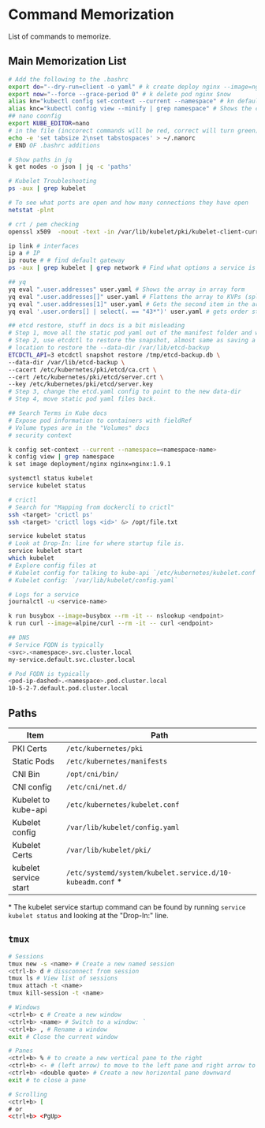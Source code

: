 # Command Memorization

List of commands to memorize.

## Main Memorization List

```bash
# Add the following to the .bashrc
export do="--dry-run=client -o yaml" # k create deploy nginx --image=nginx $do
export now="--force --grace-period 0" # k delete pod nginx $now
alias kn="kubectl config set-context --current --namespace" # kn default
alias knc="kubectl config view --minify | grep namespace" # Shows the current namespace
## nano coonfig
export KUBE_EDITOR=nano
# in the file (inccorect commands will be red, correct will turn green)
echo -e 'set tabsize 2\nset tabstospaces' > ~/.nanorc
# END OF .bashrc additions

# Show paths in jq
k get nodes -o json | jq -c 'paths'

# Kubelet Troubleshooting
ps -aux | grep kubelet

# To see what ports are open and how many connections they have open
netstat -plnt

# crt / pem checking
openssl x509  -noout -text -in /var/lib/kubelet/pki/kubelet-client-current.pem | grep "Extended Key Usage" 

ip link # interfaces
ip a # IP
ip route # # find default gateway
ps -aux | grep kubelet | grep network # Find what options a service is running with

## yq
yq eval ".user.addresses" user.yaml # Shows the array in array form
yq eval ".user.addresses[]" user.yaml # Flattens the array to KVPs (splat)
yq eval ".user.addresses[1]" user.yaml # Gets the second item in the array
yq eval '.user.orders[] | select(. == "43*")' user.yaml # gets order starting with 43

## etcd restore, stuff in docs is a bit misleading
# Step 1, move all the static pod yaml out of the manifest folder and wait for the coontainers to stop via crictl
# Step 2, use etcdctl to restore the snapshot, almost same as saving a snapshot, but with the 
# location to restore the --data-dir /var/lib/etcd-backup
ETCDCTL_API=3 etcdctl snapshot restore /tmp/etcd-backup.db \
--data-dir /var/lib/etcd-backup \
--cacert /etc/kubernetes/pki/etcd/ca.crt \
--cert /etc/kubernetes/pki/etcd/server.crt \
--key /etc/kubernetes/pki/etcd/server.key
# Step 3, change the etcd.yaml config to point to the new data-dir
# Step 4, move static pod yaml files back.

## Search Terms in Kube docs
# Expose pod information to containers with fieldRef
# Volume types are in the "Volumes" docs
# security context

k config set-context --current --namespace=<namespace-name>
k config view | grep namespace
k set image deployment/nginx nginx=nginx:1.9.1

systemctl status kubelet
service kubelet status

# crictl
# Search for "Mapping from dockercli to crictl"
ssh <target> 'crictl ps'
ssh <target> 'crictl logs <id>' &> /opt/file.txt

service kubelet status
# Look at Drop-In: line for where startup file is.
service kubelet start
which kubelet
# Explore config files at
# Kubelet config for talking to kube-api `/etc/kubernetes/kubelet.conf`
# Kubelet config: `/var/lib/kubelet/config.yaml`

# Logs for a service
journalctl -u <service-name>

k run busybox --image=busybox --rm -it -- nslookup <endpoint>
k run curl --image=alpine/curl --rm -it -- curl <endpoint>

## DNS
# Service FQDN is typically
<svc>.<namespace>.svc.cluster.local
my-service.default.svc.cluster.local

# Pod FQDN is typically
<pod-ip-dashed>.<namespace>.pod.cluster.local
10-5-2-7.default.pod.cluster.local

```

## Paths

| Item | Path |
| ----------- | ----------- |
| PKI Certs | `/etc/kubernetes/pki` |
| Static Pods | `/etc/kubernetes/manifests` |
| CNI Bin | `/opt/cni/bin/` |
| CNI config | `/etc/cni/net.d/` |
| Kubelet to kube-api | `/etc/kubernetes/kubelet.conf`|
| Kubelet config | `/var/lib/kubelet/config.yaml` |
| Kubelet Certs | `/var/lib/kubelet/pki/` |
| kubelet service start | `/etc/systemd/system/kubelet.service.d/10-kubeadm.conf` *|

\* The kubelet service startup command can be found by running `service kubelet status` and looking at the "Drop-In:" line.

## `tmux`

```bash
# Sessions
tmux new -s <name> # Create a new named session
<ctrl-b> d # dissconnect from session
tmux ls # View list of sessions
tmux attach -t <name> 
tmux kill-session -t <name>

# Windows
<ctrl+b> c # Create a new window
<ctrl+b> <name> # Switch to a window: `
<ctrl+b> , # Rename a window
exit # Close the current window

# Panes
<ctrl+b> % # to create a new vertical pane to the right
<ctrl+b> <- # (left arrow) to move to the left pane and right arrow to the right
<ctrl+b> <double quote> # Create a new horizontal pane downward
exit # to close a pane

# Scrolling
<ctrl+b> [
# or
<ctrl+b> <PgUp>
```